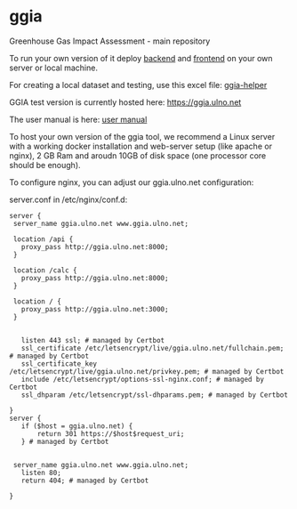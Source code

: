 # ggia
Greenhouse Gas Impact Assessment - main repository

To run your own version of it deploy [backend](https://github.com/QGasSP/ggia-backend) 
and [frontend](https://github.com/QGasSP/ggia-frontend) on your own server or local machine.

For creating a local dataset and testing, use this excel file: [ggia-helper](doc/excel-helpers/ggia-helper.xlsm)

GGIA test version is currently hosted here: https://ggia.ulno.net

The user manual is here: [user manual](https://drive.google.com/file/d/1kz9lxrfJqlT1X0dXDyw8kD1OmkTkzYme)

To host your own version of the ggia tool, we recommend a Linux server with a working docker installation and web-server setup (like apache or nginx), 2 GB Ram and aroudn 10GB of disk space (one processor core should be enough).

To configure nginx, you can adjust our ggia.ulno.net configuration:

server.conf in /etc/nginx/conf.d:
```
server {
 server_name ggia.ulno.net www.ggia.ulno.net;

 location /api {
   proxy_pass http://ggia.ulno.net:8000;
 }

 location /calc {
   proxy_pass http://ggia.ulno.net:8000;
 }

 location / {
   proxy_pass http://ggia.ulno.net:3000;
 }


   listen 443 ssl; # managed by Certbot
   ssl_certificate /etc/letsencrypt/live/ggia.ulno.net/fullchain.pem; # managed by Certbot
   ssl_certificate_key /etc/letsencrypt/live/ggia.ulno.net/privkey.pem; # managed by Certbot
   include /etc/letsencrypt/options-ssl-nginx.conf; # managed by Certbot
   ssl_dhparam /etc/letsencrypt/ssl-dhparams.pem; # managed by Certbot

}
server {
   if ($host = ggia.ulno.net) {
       return 301 https://$host$request_uri;
   } # managed by Certbot


 server_name ggia.ulno.net www.ggia.ulno.net;
   listen 80;
   return 404; # managed by Certbot

}
```
